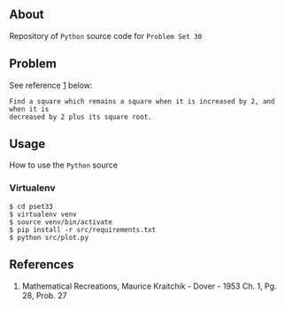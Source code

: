 ## About
Repository of `Python` source code for `Problem Set 30`

## Problem
See reference [1](#references) below:
```
Find a square which remains a square when it is increased by 2, and when it is
decreased by 2 plus its square root.
```

## Usage
How to use the `Python` source

### Virtualenv
```
$ cd pset33
$ virtualenv venv
$ source venv/bin/activate
$ pip install -r src/requirements.txt
$ python src/plot.py
```
## References
1. Mathematical Recreations,
   Maurice Kraitchik - Dover - 1953
   Ch. 1, Pg. 28, Prob. 27
